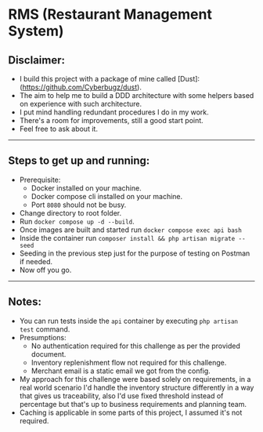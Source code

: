 # RMS (Restaurant Management System)

## Disclaimer:
- I build this project with a package of mine called [Dust]:(https://github.com/Cyberbugz/dust).
- The aim to help me to build a DDD architecture with some helpers based on experience with such architecture.
- I put mind handling redundant procedures I do in my work.
- There's a room for improvements, still a good start point.
- Feel free to ask about it.

<hr>

## Steps to get up and running:
- Prerequisite:
  - Docker installed on your machine.
  - Docker compose cli installed on your machine.
  - Port `8080` should not be busy.
- Change directory to root folder.
- Run `docker compose up -d --build`.
- Once images are built and started run `docker compose exec api bash`
- Inside the container run `composer install && php artisan migrate --seed`
- Seeding in the previous step just for the purpose of testing on Postman if needed.
- Now off you go.

<hr>

## Notes:
- You can run tests inside the `api` container by executing `php artisan test` command.
- Presumptions:
  - No authentication required for this challenge as per the provided document.
  - Inventory replenishment flow not required for this challenge.
  - Merchant email is a static email we got from the config.
- My approach for this challenge were based solely on requirements, in a real world scenario I'd
  handle the inventory structure differently in a way that gives us traceability, also I'd use fixed threshold
  instead of percentage but that's up to business requirements and planning team.
- Caching is applicable in some parts of this project, I assumed it's not required.
